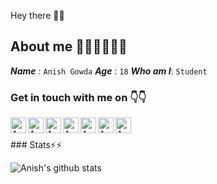  Hey there 👋👋

## About me 👨‍🎓👨‍🎓👨‍🎓
 **_Name_** :   `Anish Gowda`
**_Age_** :  `18`
**_Who am I_**:  `Student`

### Get in touch with me on 👇👇
<p>
	<a href="www.instagram.com/gowda_anish"> <img  width = 25px align="left"  alt = 			Anish Instagram src="https://raw.githubusercontent.com/anishgowda21/SVG_for_README/main/instagram-2-1.svg"></a>
	<a href="https://www.linkedin.com/in/anish-s-a97b1a193/"> <img  width = 25px align="left"  alt = Anish LinkedIn src="https://raw.githubusercontent.com/anishgowda21/SVG_for_README/main/linkedin-icon-2.svg"></a>
	<a href="https://twitter.com/gowda_anish21"> <img  width = 25px align="left"  alt = Anish Twitter src="https://raw.githubusercontent.com/anishgowda21/SVG_for_README/main/twitter-5.svg"></a>
	<a href="https://www.sololearn.com/Profile/19269925"> <img  width = 25px align="left"  alt = Anish Sololearn src="https://raw.githubusercontent.com/anishgowda21/SVG_for_README/main/sololearn-2.svg"></a>
	<a href="https://www.youtube.com/channel/UCCn2An2snDhY6j2i5lRCIpA"> <img  width = 25px align="left"  alt = Anish Youtube src="https://raw.githubusercontent.com/anishgowda21/SVG_for_README/main/youtube-minimal-icon-1.svg"></a>
	<a href="https://www.reddit.com/user/Anish_Gowda"> <img  width = 25px align="left"  alt =Anish Reddit src="https://raw.githubusercontent.com/anishgowda21/SVG_for_README/main/reddit-2.svg"></a>
	<a href="https://t.me/phantom2152"> <img  width = 25px align="left"  alt =Anish Reddit src="https://raw.githubusercontent.com/anishgowda21/SVG_for_README/main/telegram.svg"></a>
</p>
<br>
<br>
### Stats⚡⚡

![Anish's github stats](https://github-readme-stats.vercel.app/api?username=anishgowda21&show_icons=true&theme=radical)
